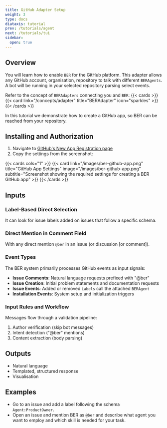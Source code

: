 ```yaml
---
title: GitHub Adapter Setup
weight: 3
type: docs
diataxis: tutorial
prev: /tutorials/agent
next: /tutorials/tui
sidebar:
  open: true
---
```


## Overview
You will learn how to enable `BER` for the GitHub platform. This adapter allows any GitHub account, organisation, repository to talk with different `BERAgents`. A bot will be running in your selected repository parsing select events.

Refer to the concept of `BERAdapters` connecting you and `BER`:
{{< cards >}}
  {{< card link="/concepts/adapter" title="BERAdapter" icon="sparkles" >}}
{{< /cards >}}

 In this tutorial we demonstrate how to create a GitHub app, so BER can be reached from your repository.

## Installing and Authorization

1. Navigate to [GitHub's New App Registration page](https://github.com/settings/apps/new)
2. Copy the settings from the screenshot:

{{< cards cols="1" >}}
  {{< card link="/images/ber-github-app.png" title="GitHub App Settings" image="/images/ber-github-app.png" subtitle="Screenshot showing the required settings for creating a BER GitHub app" >}}
{{< /cards >}}


## Inputs
### Label-Based Direct Selection
It can look for issue labels added on issues that follow a specific schema.

### Direct Mention in Comment Field
With any direct mention `@ber` in an issue (or discussion [or comment]).

### Event Types
The BER system primarily processes GitHub events as input signals:
- **Issue Comments**: Natural language requests prefixed with "@ber"
- **Issue Creation**: Initial problem statements and documentation requests
- **Issue Events**: Added or removed `Labels` call the attached `BERAgent`
- **Installation Events**: System setup and initialization triggers

### Input Rules and Workflow
Messages flow through a validation pipeline:
1. Author verification (skip bot messages)
2. Intent detection ("@ber" mentions)
3. Content extraction (body parsing)

## Outputs
 - Natural language
 - Templated, structured response
 - Visualisation

## Examples
 - Go to an issue and add a label following the schema `Agent:ProductOwner`.
 - Open an issue and mention BER as `@ber` and describe what agent you want to employ and which skill is needed for your task.

